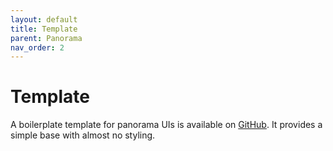 ```yaml
---
layout: default
title: Template
parent: Panorama
nav_order: 2
---
```


# Template
A boilerplate template for panorama UIs is available on [GitHub](https://github.com/ChaosInitiative/panorama-template). It provides a simple base with almost no styling.